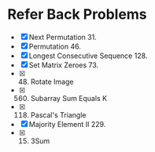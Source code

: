 # Refer Back Problems

- [x] Next Permutation 31.
- [x] Permutation 46.
- [x] Longest Consecutive Sequence 128.
- [x] Set Matrix Zeroes 73.
- [x] 48. Rotate Image 
- [x] 560. Subarray Sum Equals K
- [x] 118. Pascal's Triangle
- [x] Majority Element II 229. 
- [x] 15. 3Sum

